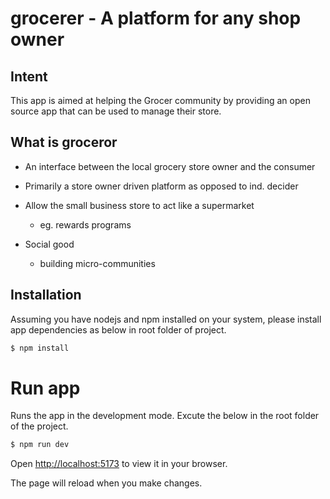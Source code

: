 # grocerer - A platform for any shop owner

## Intent

This app is aimed at helping the Grocer community by providing an open source app that can be used to manage their store.

## What is groceror

- An interface between the local grocery store owner and the consumer

- Primarily a store owner driven platform as opposed to ind. decider

- Allow the small business store to act like a supermarket
  - eg. rewards programs

- Social good
  - building micro-communities

## Installation

Assuming you have nodejs and npm installed on your system, please install app dependencies as below in root folder of project.

```bash
$ npm install
```

# Run app 

Runs the app in the development mode. Excute the below in the root folder of the project.

```bash
$ npm run dev
```

Open [http://localhost:5173](http://localhost:5173/) to view it in your browser.

The page will reload when you make changes.


